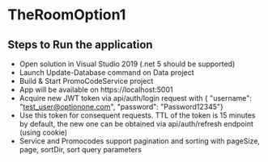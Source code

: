 # TheRoomOption1
## Steps to Run the application
- Open solution in Visual Studio 2019 (.net 5 should be supported)
- Launch Update-Database command on Data project
- Build & Start PromoCodeService project
- App will be available on https://localhost:5001
- Acquire new JWT token via api/auth/login request with { "username": "test_user@optionone.com", "password": "Password12345"}
- Use this token for consequent requests. TTL of the token is 15 minutes by default, the new one can be obtained via api/auth/refresh endpoint (using cookie)
- Service and Promocodes support pagination and sorting with pageSize, page, sortDir, sort query parameters

